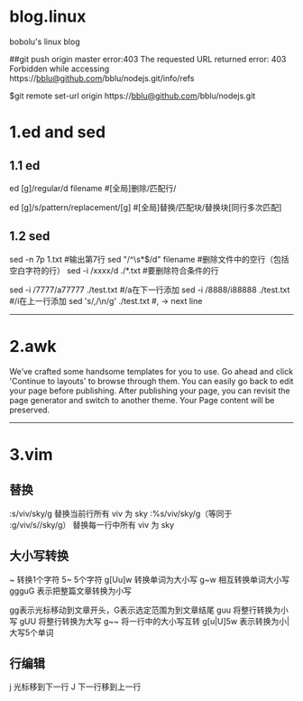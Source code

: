 # blog.linux
bobolu's linux blog

##git push origin master error:403 
  The requested URL returned error: 403 
  Forbidden while accessing https://bblu@github.com/bblu/nodejs.git/info/refs

$git remote set-url origin https://bblu@github.com/bblu/nodejs.git

# 1.ed and sed

## 1.1 ed
ed [g]/regular/d filename         #[全局]删除/匹配行/

ed [g]/s/pattern/replacement/[g]  #[全局]替换/匹配块/替换块[同行多次匹配]

## 1.2 sed
sed -n 7p 1.txt                   #输出第7行
sed "/^\s*$/d" filename           #删除文件中的空行（包括空白字符的行）
sed -i /xxxx/d ./*.txt            #要删除符合条件的行

sed -i /7777/a77777 ./test.txt    #/a在下一行添加
sed -i /8888/i88888 ./test.txt    #/i在上一行添加
sed 's/,/\n/g' ./test.txt         #, -> next line
***

# 2.awk
We’ve crafted some handsome templates for you to use. Go ahead and click 'Continue to layouts' to browse through them. You can easily go back to edit your page before publishing. After publishing your page, you can revisit the page generator and switch to another theme. Your Page content will be preserved.

***

# 3.vim
## 替换
:s/viv/sky/g 替换当前行所有 viv 为 sky
:%s/viv/sky/g（等同于 :g/viv/s//sky/g） 替换每一行中所有 viv 为 sky

## 大小写转换
~  转换1个字符 5~ 5个字符
g[Uu]w 转换单词为大小写
g~w    相互转换单词大小写
ggguG  表示把整篇文章转换为小写

gg表示光标移动到文章开头，G表示选定范围为到文章结尾
guu 将整行转换为小写
gUU 将整行转换为大写
g~~ 将一行中的大小写互转
g[u|U]5w 表示转换为小|大写5个单词

## 行编辑
j 光标移到下一行
J 下一行移到上一行
